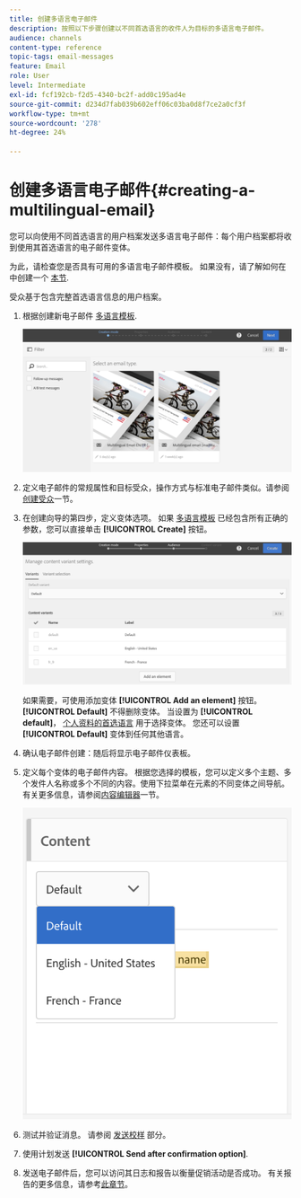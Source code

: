 ```yaml
---
title: 创建多语言电子邮件
description: 按照以下步骤创建以不同首选语言的收件人为目标的多语言电子邮件。
audience: channels
content-type: reference
topic-tags: email-messages
feature: Email
role: User
level: Intermediate
exl-id: fcf192cb-f2d5-4340-bc2f-add0c195ad4e
source-git-commit: d234d7fab039b602eff06c03ba0d8f7ce2a0cf3f
workflow-type: tm+mt
source-wordcount: '278'
ht-degree: 24%

---
```


# 创建多语言电子邮件{#creating-a-multilingual-email}

您可以向使用不同首选语言的用户档案发送多语言电子邮件：每个用户档案都将收到使用其首选语言的电子邮件变体。

为此，请检查您是否具有可用的多语言电子邮件模板。 如果没有，请了解如何在中创建一个 [本节](../../channels/using/multilingual-messages-template.md).

受众基于包含完整首选语言信息的用户档案。

1. 根据创建新电子邮件 [多语言模板](../../channels/using/multilingual-messages-template.md).

   ![](assets/multi_create1.png)

1. 定义电子邮件的常规属性和目标受众，操作方式与标准电子邮件类似。请参阅[创建受众](../../audiences/using/creating-audiences.md)一节。

1. 在创建向导的第四步，定义变体选项。 如果 [多语言模板](../../channels/using/multilingual-messages-template.md) 已经包含所有正确的参数，您可以直接单击 **[!UICONTROL Create]** 按钮。

   ![](assets/multi_create4.png)

   如果需要，可使用添加变体 **[!UICONTROL Add an element]** 按钮。 **[!UICONTROL Default]** 不得删除变体。 当设置为 **[!UICONTROL default]**， [个人资料的首选语言](../../audiences/using/creating-profiles.md) 用于选择变体。 您还可以设置 **[!UICONTROL Default]** 变体到任何其他语言。

1. 确认电子邮件创建：随后将显示电子邮件仪表板。
1. 定义每个变体的电子邮件内容。 根据您选择的模板，您可以定义多个主题、多个发件人名称或多个不同的内容。使用下拉菜单在元素的不同变体之间导航。 有关更多信息，请参阅[内容编辑器](../../designing/using/designing-content-in-adobe-campaign.md)一节。

   ![](assets/multi_selectcontent.png)

1. 测试并验证消息。 请参阅 [发送校样](../../sending/using/sending-proofs.md) 部分。
1. 使用计划发送 **[!UICONTROL Send after confirmation option]**.
1. 发送电子邮件后，您可以访问其日志和报告以衡量促销活动是否成功。 有关报告的更多信息，请参考[此章节](../../reporting/using/about-dynamic-reports.md)。

